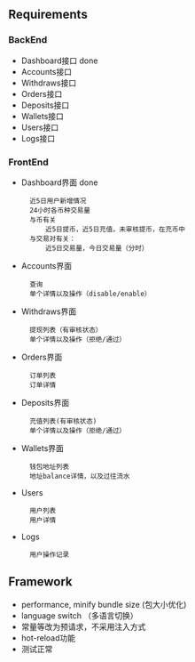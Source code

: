 
## Requirements

### BackEnd
- Dashboard接口  done
- Accounts接口
- Withdraws接口
- Orders接口
- Deposits接口
- Wallets接口
- Users接口
- Logs接口

### FrontEnd
- Dashboard界面  done

        近5日用户新增情况
        24小时各币种交易量
        与币有关
            近5日提币，近5日充值，未审核提币，在充币中
        与交易对有关：
            近5日交易量，今日交易量（分时）

- Accounts界面

        查询
        单个详情以及操作（disable/enable）

- Withdraws界面

        提现列表（有审核状态）
        单个详情以及操作（拒绝/通过）

- Orders界面

        订单列表
        订单详情

- Deposits界面

        充值列表(有审核状态)
        单个详情以及操作（拒绝/通过）

- Wallets界面

        钱包地址列表
        地址balance详情，以及过往流水

- Users

        用户列表
        用户详情

- Logs
    
        用户操作记录

## Framework

- performance, minify bundle size  (包大小优化)
- language switch （多语言切换）
- 常量等改为预请求，不采用注入方式
- hot-reload功能
- 测试正常
